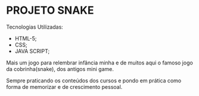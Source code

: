 # PROJETO SNAKE

Tecnologias Utilizadas:

- HTML-5;
- CSS;
- JAVA SCRIPT;

Mais um jogo para relembrar infância minha e de muitos aqui o famoso jogo da cobrinha(snake), dos antigos mini game.

Sempre praticando os conteúdos dos cursos e pondo em prática como forma de memorizar e de crescimento pessoal.